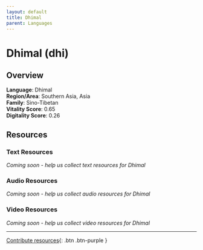 ```yaml
---
layout: default
title: Dhimal
parent: Languages
---
```


# Dhimal (dhi)

## Overview

**Language**: Dhimal  
**Region/Area**: Southern Asia, Asia  
**Family**: Sino-Tibetan  
**Vitality Score**: 0.65  
**Digitality Score**: 0.26  

## Resources

### Text Resources
*Coming soon - help us collect text resources for Dhimal*

### Audio Resources
*Coming soon - help us collect audio resources for Dhimal*

### Video Resources
*Coming soon - help us collect video resources for Dhimal*

---

[Contribute resources](https://fairtrain.github.io/){: .btn .btn-purple }
